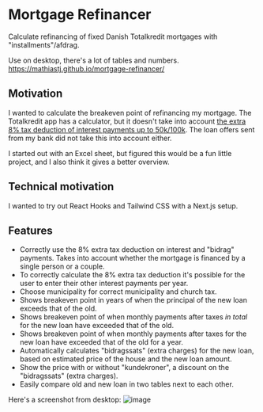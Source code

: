 # Mortgage Refinancer

Calculate refinancing of fixed Danish Totalkredit mortgages with "installments"/afdrag.

Use on desktop, there's a lot of tables and numbers.
https://mathiastj.github.io/mortgage-refinancer/

## Motivation

I wanted to calculate the breakeven point of refinancing my mortgage. The Totalkredit app has a calculator, but it doesn't take into account [the extra 8% tax deduction of interest payments up to 50k/100k](https://skat.dk/data.aspx?oid=2047228). The loan offers sent from my bank did not take this into account either.

I started out with an Excel sheet, but figured this would be a fun little project, and I also think it gives a better overview.

## Technical motivation

I wanted to try out React Hooks and Tailwind CSS with a Next.js setup.

## Features

- Correctly use the 8% extra tax deduction on interest and "bidrag" payments. Takes into account whether the mortgage is financed by a single person or a couple.
- To correctly calculate the 8% extra tax deduction it's possible for the user to enter their other interest payments per year.
- Choose municipality for correct municipality and church tax.
- Shows breakeven point in years of when the principal of the new loan exceeds that of the old.
- Shows breakeven point of when monthly payments after taxes _in total_ for the new loan have exceeded that of the old.
- Shows breakeven point of when monthly payments after taxes for the new loan have exceeded that of the old for a year.
- Automatically calculates "bidragssats" (extra charges) for the new loan, based on estimated price of the house and the new loan amount.
- Show the price with or without "kundekroner", a discount on the "bidragssats" (extra charges).
- Easily compare old and new loan in two tables next to each other.

Here's a screenshot from desktop:
![image](https://user-images.githubusercontent.com/2278040/235747060-d47aed9a-f8f2-41c6-a5fc-32c5bea5e060.png)
